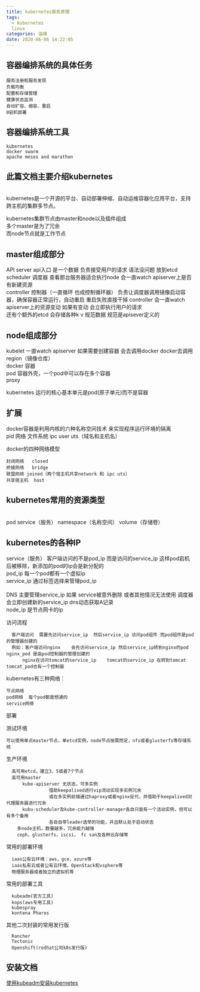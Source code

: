 ```yaml
---
title: kubernetes服务原理
tags:
  - kubernetes
  linux
categories: 运维
date: 2020-06-06 14:22:05
---
```

## 容器编排系统的具体任务

    服务注册和服务发现
    负载均衡
    配置和存储管理
    健康状态监测
    自动扩容、缩容、重启
    0宕机部署

## 容器编排系统工具

    kubernetes
    docker swarm
    apache mesos and marathon

## 此篇文档主要介绍kubernetes
<br/>kubernetes是一个开源的平台、自动部署伸缩、自动运维容器化应用平台，支持跨主机的集群多节点。<br/>

kubernetes集群节点由master和node以及插件组成
<br/>多个master是为了冗余<br/>
而node节点就是工作节点

## master组成部分
  API server api入口 是一个数据  负责接受用户的请求 语法没问题 放到etcd
  scheduler	调度器  查看那台服务器适合执行node 会一直watch apiserver上是否有新建资源
  <br/>  controller	控制器（一直循环 也成控制循环器）  负责让调度器调用镜像启动容器，确保容器正常运行，自动重启 重启失败直接干掉  controller 会一直watch apiserver上的资源变动 如果有变动  会立即执行用户的请求 <br/> 
  还有个额外的etcd  会存储各种k v 规范数据   规范是apisever定义的

## node组成部分
  kubelet 一直watch apiserver  如果需要创建容器 会去调用docker docker去调用region（镜像仓库）
   <br/>  docker 容器  <br/> 
  pod   容器外壳，一个pod中可以存在多个容器
   <br/>  proxy  <br/> 

kubernetes 运行的核心基本单元是pod(原子单元)而不是容器

## 扩展
docker容器是利用内核的六种名称空间技术 来实现程序运行环境的隔离
<br/>pid  网络  文件系统  ipc  user uts（域名和主机名）<br/>

docker的四种网络模型  

    封闭网络   closed
    桥接网络   bridge
    联盟网络 joined（两个宿主机共享network 和 ipc uts） 
    共享宿主机  host

## kubernetes常用的资源类型
<br/>pod  service（服务）  namespace（名称空间） volume（存储卷）<br/>

## kubernetes的各种IP
service（服务）  客户端访问的不是pod_ip 而是访问的service_ip 这样pod宕机后被移除，新添加的pod的ip会是新分配的
<br/>pod_ip  每一个pod都有一个虚拟ip<br/>
service_ip  通过标签选择来管理pod_ip   
<br/>DNS  主要管理service_ip 如果 service被意外删除 或者其他情况无法使用  调度器会立即创建新的service_ip  dns动态获取A记录<br/>
node_ip  是节点网卡的ip

访问流程

      客户端访问  需要先访问service_ip  然后service_ip 访问pod组件 而pod组件是pod的管理器创建的
      例如：客户端访问nginx    会先访问service_ip 然后service_ip转到nginx的pod       nginx_pod 是由pod控制器的管理创建的   
          nginx在访问tomcat的service_ip    tomcat的service_ip 在转到tomcat tomcat_pod也有一个控制器

kubernetes有三种网络：

    节点网络
    pod网络  每个pod都是想通的
    service网络

部署

  测试环境
    
    可以使用单点master节点，单etcd实例，node节点按需而定，nfs或者glusterfs等存储系统

  生产环境

      高可用etcd，建立3、5或者7个节点
      高可用master
          kube-apiserver 无状态，可多实例
			        借助keepalived进行vip流动实现多实例冗余
			        或在多实例前端通过haproxy或者nginx反代，并借助于keepalived对代理服务器进行冗余
		  kubu-scheduler及kube-controller-manager各自只能有一个活动实例，但可以有多个备用
			        各自自带leader选举的功能，并且默认处于启动状态
        多node主机，数量越多，冗余能力越强
        ceph，glusterfs，iscsi， fc san及各种云存储等

  常用的部署环境

      iaas公有云环境：aws，gce，azure等
      iaas私有云或者公有云环境，OpenStack和vsphere等
      物理服务器或者独立的虚拟机等

  常用的部署工具

      kubeadm(官方工具)
      kops(aws专用工具)
      kubespray
      kontena Pharos

  其他二次封装的常用发行版

      Rancher
      Tectonic
      Openshift(redhat公司k8s发行版)

## 安装文档
[使用kubeadm安装kubernetes](https://xinlong.youare.ink/2020/05/22/kubeadm/)